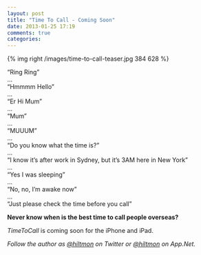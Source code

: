 ```yaml
---
layout: post
title: "Time To Call - Coming Soon"
date: 2013-01-25 17:19
comments: true
categories: 
---
```


{% img right /images/time-to-call-teaser.jpg 384 628 %}

“Ring Ring”  
...  
“Hmmmm Hello”  
...  
“Er Hi Mum”  
...  
“Mum”  
...  
“MUUUM”  
...  
“Do you know what the time is?”  
...  
“I know it’s after work in Sydney, but it’s 3AM here in New York”  
...  
“Yes I was sleeping”  
...  
“No, no, I’m awake now”  
...  
“Just please check the time before you call”  

**Never know when is the best time to call people overseas?**

*TimeToCall* is coming soon for the iPhone and iPad.

*Follow the author as [@hiltmon](http://twitter.com/hiltmon) on Twitter or [@hiltmon](http://alpha.app.net/hiltmon) on App.Net.*